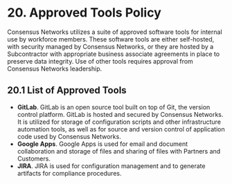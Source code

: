 # 20. Approved Tools Policy

Consensus Networks utilizes a suite of approved software tools for internal use by workforce members. These software tools are either self-hosted, with security managed by Consensus Networks, or they are hosted by a Subcontractor with appropriate business associate agreements in place to preserve data integrity. Use of other tools requires approval from Consensus Networks leadership.

## 20.1 List of Approved Tools

* **GitLab**. GitLab is an open source tool built on top of Git, the version control platform. GitLab is hosted and secured by Consensus Networks. It is utilized for storage of configuration scripts and other infrastructure automation tools, as well as for source and version control of application code used by Consensus Networks.
* **Google Apps**. Google Apps is used for email and document collaboration and storage of files and sharing of files with Partners and Customers.
* **JIRA**. JIRA is used for configuration management and to generate artifacts for compliance procedures.
